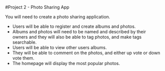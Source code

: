 #Project 2 - Photo Sharing App

You will need to create a photo sharing application.

* Users will be able to register and create albums and photos.
* Albums and photos will need to be named and described by their owners and they will also be able to tag photos, and make tags searchable.
* Users will be able to view other users albums.
* They will be able to comment on the photos, and either up vote or down vote them.
* The homepage will display the most popular photos.